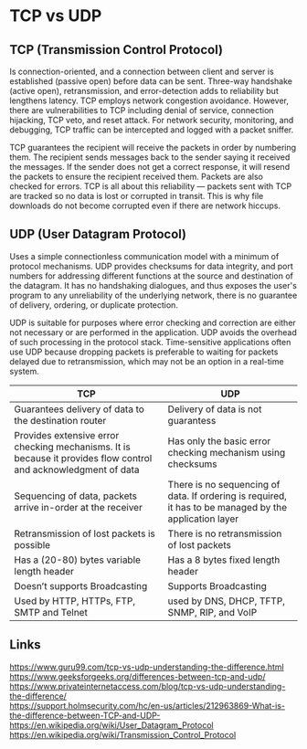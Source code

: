 # TCP vs UDP

## TCP (Transmission Control Protocol)
Is connection-oriented, and a connection between client and server is established (passive open) before data can be sent. Three-way handshake (active open), retransmission, and error-detection adds to reliability but lengthens latency. TCP employs network congestion avoidance. However, there are vulnerabilities to TCP including denial of service, connection hijacking, TCP veto, and reset attack. For network security, monitoring, and debugging, TCP traffic can be intercepted and logged with a packet sniffer.

TCP guarantees the recipient will receive the packets in order by numbering them. The recipient sends messages back to the sender saying it received the messages. If the sender does not get a correct response, it will resend the packets to ensure the recipient received them. Packets are also checked for errors. TCP is all about this reliability — packets sent with TCP are tracked so no data is lost or corrupted in transit. This is why file downloads do not become corrupted even if there are network hiccups.

## UDP (User Datagram Protocol)
Uses a simple connectionless communication model with a minimum of protocol mechanisms. UDP provides checksums for data integrity, and port numbers for addressing different functions at the source and destination of the datagram. It has no handshaking dialogues, and thus exposes the user's program to any unreliability of the underlying network, there is no guarantee of delivery, ordering, or duplicate protection.

UDP is suitable for purposes where error checking and correction are either not necessary or are performed in the application. UDP avoids the overhead of such processing in the protocol stack. Time-sensitive applications often use UDP because dropping packets is preferable to waiting for packets delayed due to retransmission, which may not be an option in a real-time system.

| TCP| UDP |
|---|---|
| Guarantees delivery of data to the destination router | Delivery of data is not guarantess |
| Provides extensive error checking mechanisms. It is because it provides flow control and acknowledgment of data | Has only the basic error checking mechanism using checksums |
| Sequencing of data, packets arrive in-order at the receiver | There is no sequencing of data. If ordering is required, it has to be managed by the application layer |
| Retransmission of lost packets is possible | There is no retransmission of lost packets |
| Has a (20-80) bytes variable length header | Has a 8 bytes fixed length header |
| Doesn’t supports Broadcasting | Supports Broadcasting |
| Used by HTTP, HTTPs, FTP, SMTP and Telnet | used by DNS, DHCP, TFTP, SNMP, RIP, and VoIP |

## Links
https://www.guru99.com/tcp-vs-udp-understanding-the-difference.html    
https://www.geeksforgeeks.org/differences-between-tcp-and-udp/    
https://www.privateinternetaccess.com/blog/tcp-vs-udp-understanding-the-difference/   
https://support.holmsecurity.com/hc/en-us/articles/212963869-What-is-the-difference-between-TCP-and-UDP-   
https://en.wikipedia.org/wiki/User_Datagram_Protocol  
https://en.wikipedia.org/wiki/Transmission_Control_Protocol  
